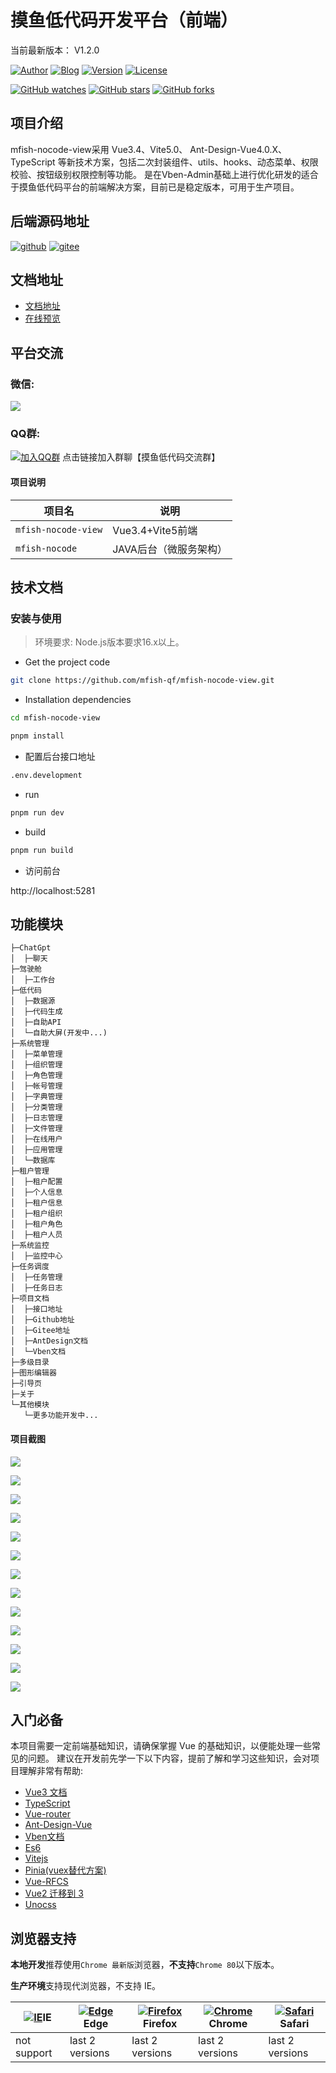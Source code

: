摸鱼低代码开发平台（前端）
======================================
当前最新版本： V1.2.0

[![Author](https://img.shields.io/badge/Author-mfish-orange.svg)](http://www.mfish.com.cn)
[![Blog](https://img.shields.io/badge/Blog-个人博客-yellow.svg)](http://www.mfish.com.cn)
[![Version](https://img.shields.io/badge/version-1.2.0-brightgreen.svg)](https://github.com/mfish-qf/mfish-nocode-view/releases/tag/v1.2.0)
[![License](https://img.shields.io/badge/license-Apache%20License%202.0-blue.svg)](https://github.com/mfish-qf/mfish-nocode-view/blob/main/LICENSE)

[![GitHub watches](https://img.shields.io/github/watchers/mfish-qf/mfish-nocode-view.svg?style=social&label=Watch)](https://github.com/mfish-qf/mfish-nocode-view)
[![GitHub stars](https://img.shields.io/github/stars/mfish-qf/mfish-nocode-view.svg?style=social&label=Stars)](https://github.com/mfish-qf/mfish-nocode-view)
[![GitHub forks](https://img.shields.io/github/forks/mfish-qf/mfish-nocode-view.svg?style=social&label=Fork)](https://github.com/mfish-qf/mfish-nocode-view)

## 项目介绍

mfish-nocode-view采用 Vue3.4、Vite5.0、 Ant-Design-Vue4.0.X、TypeScript 等新技术方案，包括二次封装组件、utils、hooks、动态菜单、权限校验、按钮级别权限控制等功能。
是在Vben-Admin基础上进行优化研发的适合于摸鱼低代码平台的前端解决方案，目前已是稳定版本，可用于生产项目。

## 后端源码地址

[![github](https://img.shields.io/badge/后端地址-github-red.svg)](https://github.com/mfish-qf/mfish-nocode)
[![gitee](https://img.shields.io/badge/后端地址-gitee-lightgrey.svg)](https://gitee.com/qiufeng9862/mfish-nocode)

## 文档地址

+ [文档地址](http://www.mfish.com.cn)
+ [在线预览](http://app.mfish.com.cn:11119)

## 平台交流

### 微信:

![](https://oscimg.oschina.net/oscnet/up-aaf63a91b96c092ad240b2e9755d926ba62.png)

### QQ群:

[![加入QQ群](https://img.shields.io/badge/522792773-blue.svg)](https://jq.qq.com/?_wv=1027&k=0A2bxoZX)
点击链接加入群聊【摸鱼低代码交流群】

#### 项目说明

| 项目名                 | 说明             | 
|---------------------|----------------|
| `mfish-nocode-view` | Vue3.4+Vite5前端 | 
| `mfish-nocode`      | JAVA后台（微服务架构）  |  

## 技术文档

### 安装与使用

> 环境要求: Node.js版本要求16.x以上。

- Get the project code

```bash
git clone https://github.com/mfish-qf/mfish-nocode-view.git
```

- Installation dependencies

```bash
cd mfish-nocode-view

pnpm install

```

- 配置后台接口地址

```bash
.env.development
```

- run

```bash
pnpm run dev
```

- build

```bash
pnpm run build
```

- 访问前台

http://localhost:5281

## 功能模块

```
├─ChatGpt
│  ├─聊天
├─驾驶舱
│  ├─工作台
├─低代码
│  ├─数据源
│  ├─代码生成
│  ├─自助API
│  └─自助大屏(开发中...)
├─系统管理
│  ├─菜单管理
│  ├─组织管理
│  ├─角色管理
│  ├─帐号管理
│  ├─字典管理
│  ├─分类管理
│  ├─日志管理
│  ├─文件管理
│  ├─在线用户
│  ├─应用管理
│  └─数据库
├─租户管理
│  ├─租户配置
│  ├─个人信息
│  ├─租户信息
│  ├─租户组织
│  ├─租户角色
│  ├─租户人员
├─系统监控
│  ├─监控中心
├─任务调度
│  ├─任务管理
│  ├─任务日志
├─项目文档
│  ├─接口地址
│  ├─Github地址
│  ├─Gitee地址
│  ├─AntDesign文档
│  └─Vben文档
├─多级目录
├─图形编辑器
├─引导页
├─关于
└─其他模块 
   └─更多功能开发中...
```

#### 项目截图

![](https://oscimg.oschina.net/oscnet/up-7b8b53019b36fb12f5a0388491f7cedb06a.png)

![](https://oscimg.oschina.net/oscnet/up-cb060c85cfc867df4ea6c1be4ac65d64d74.png)

![](https://oscimg.oschina.net/oscnet/up-93645a610cf9dd0266580e0870ff497b946.png)

![](https://oscimg.oschina.net/oscnet/up-4f34924c18c4f5df0fb7823feef7431227d.png)

![](https://oscimg.oschina.net/oscnet/up-57d93c91b93340387c44d5d30e984e914d7.png)

![](https://oscimg.oschina.net/oscnet/up-0ff2d7b640896b9a9156af832baebcb313f.png)

![](https://oscimg.oschina.net/oscnet/up-81d9f856cdd794843d172c47874b69ff503.png)

![](https://oscimg.oschina.net/oscnet/up-c26c5a79214ed2e242512d0f5f4accca63b.png)

![](https://oscimg.oschina.net/oscnet/up-36d63fb4e8dd0a0844ff64a8f4c28682296.png)

![](https://oscimg.oschina.net/oscnet/up-434781fa769d2da21e396bfccbbe13c8f15.png)

![](https://oscimg.oschina.net/oscnet/up-7b2eeb5e679f75d889a841de61f9845c026.png)

![](https://oscimg.oschina.net/oscnet/up-c413a81f353a0175bbbd09cc32a7fb8d5bf.png)

![](https://oscimg.oschina.net/oscnet/up-736398ce5030ce21b6dda45ba9f24af4a72.png)

## 入门必备

本项目需要一定前端基础知识，请确保掌握 Vue 的基础知识，以便能处理一些常见的问题。
建议在开发前先学一下以下内容，提前了解和学习这些知识，会对项目理解非常有帮助:

* [Vue3 文档](https://v3.vuejs.org/)
* [TypeScript](https://www.typescriptlang.org/)
* [Vue-router](https://next.router.vuejs.org/)
* [Ant-Design-Vue](https://www.antdv.com/components/overview-cn)
* [Vben文档](https://doc.vvbin.cn/)
* [Es6](https://es6.ruanyifeng.com/)
* [Vitejs](https://vitejs.dev/)
* [Pinia(vuex替代方案)](https://pinia.esm.dev/introduction.html)
* [Vue-RFCS](https://github.com/vuejs/rfcs)
* [Vue2 迁移到 3](https://v3.vuejs.org/guide/migration/introduction.html)
* [Unocss](https://uno.antfu.me/)

## 浏览器支持

**本地开发**推荐使用`Chrome 最新版`浏览器，**不支持**`Chrome 80`以下版本。

**生产环境**支持现代浏览器，不支持 IE。

| [![IE](https://raw.githubusercontent.com/alrra/browser-logos/master/src/archive/internet-explorer_9-11/internet-explorer_9-11_48x48.png)](http://godban.github.io/browsers-support-badges/)IE | [![ Edge](https://raw.githubusercontent.com/alrra/browser-logos/master/src/edge/edge_48x48.png)](http://godban.github.io/browsers-support-badges/)Edge | [![Firefox](https://raw.githubusercontent.com/alrra/browser-logos/master/src/firefox/firefox_48x48.png)](http://godban.github.io/browsers-support-badges/)Firefox | [![Chrome](https://raw.githubusercontent.com/alrra/browser-logos/master/src/chrome/chrome_48x48.png)](http://godban.github.io/browsers-support-badges/)Chrome | [![Safari](https://raw.githubusercontent.com/alrra/browser-logos/master/src/safari/safari_48x48.png)](http://godban.github.io/browsers-support-badges/)Safari |
|-----------------------------------------------------------------------------------------------------------------------------------------------------------------------------------------------|--------------------------------------------------------------------------------------------------------------------------------------------------------|-------------------------------------------------------------------------------------------------------------------------------------------------------------------|---------------------------------------------------------------------------------------------------------------------------------------------------------------|---------------------------------------------------------------------------------------------------------------------------------------------------------------|
| not support                                                                                                                                                                                   | last 2 versions                                                                                                                                        | last 2 versions                                                                                                                                                   | last 2 versions                                                                                                                                               | last 2 versions                                                                                                                                               |
